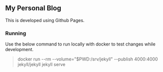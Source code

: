 ## My Personal Blog

This is developed using Github Pages.

### Running

Use the below command to run locally with docker to test changes while development.

> docker run --rm --volume="$PWD:/srv/jekyll" --publish 4000:4000 jekyll/jekyll jekyll serve
